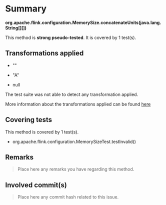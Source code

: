 # Summary
**org.apache.flink.configuration.MemorySize.concatenateUnits(java.lang.String[][])**

This method is **strong pseudo-tested**.
It is covered by 1 test(s). 


## Transformations applied

- &quot;&quot;

- &quot;A&quot;

- null


The test suite was not able to detect any transformation applied.

More information about the transformations applied can be found [here](https://github.com/STAMP-project/pitest-descartes)

## Covering tests
This method is covered by 1 test(s).
* org.apache.flink.configuration.MemorySizeTest.testInvalid()


## Remarks
> Place here any remarks you have regarding this method.

## Involved commit(s)

> Place here any commit hash related to this issue.
